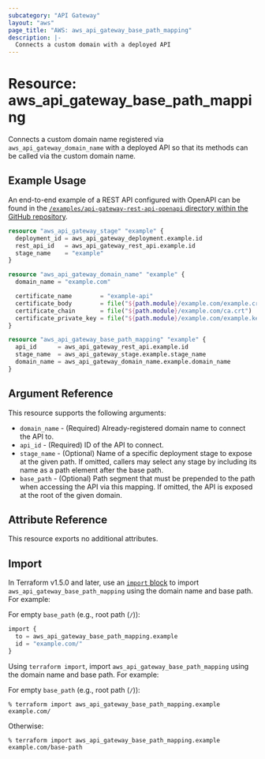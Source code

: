 ```yaml
---
subcategory: "API Gateway"
layout: "aws"
page_title: "AWS: aws_api_gateway_base_path_mapping"
description: |-
  Connects a custom domain with a deployed API
---
```


# Resource: aws_api_gateway_base_path_mapping

Connects a custom domain name registered via `aws_api_gateway_domain_name`
with a deployed API so that its methods can be called via the
custom domain name.

## Example Usage

An end-to-end example of a REST API configured with OpenAPI can be found in the [`/examples/api-gateway-rest-api-openapi` directory within the GitHub repository](https://github.com/hashicorp/terraform-provider-aws/tree/main/examples/api-gateway-rest-api-openapi).

```terraform
resource "aws_api_gateway_stage" "example" {
  deployment_id = aws_api_gateway_deployment.example.id
  rest_api_id   = aws_api_gateway_rest_api.example.id
  stage_name    = "example"
}

resource "aws_api_gateway_domain_name" "example" {
  domain_name = "example.com"

  certificate_name        = "example-api"
  certificate_body        = file("${path.module}/example.com/example.crt")
  certificate_chain       = file("${path.module}/example.com/ca.crt")
  certificate_private_key = file("${path.module}/example.com/example.key")
}

resource "aws_api_gateway_base_path_mapping" "example" {
  api_id      = aws_api_gateway_rest_api.example.id
  stage_name  = aws_api_gateway_stage.example.stage_name
  domain_name = aws_api_gateway_domain_name.example.domain_name
}
```

## Argument Reference

This resource supports the following arguments:

* `domain_name` - (Required) Already-registered domain name to connect the API to.
* `api_id` - (Required) ID of the API to connect.
* `stage_name` - (Optional) Name of a specific deployment stage to expose at the given path. If omitted, callers may select any stage by including its name as a path element after the base path.
* `base_path` - (Optional) Path segment that must be prepended to the path when accessing the API via this mapping. If omitted, the API is exposed at the root of the given domain.

## Attribute Reference

This resource exports no additional attributes.

## Import

In Terraform v1.5.0 and later, use an [`import` block](https://developer.hashicorp.com/terraform/language/import) to import `aws_api_gateway_base_path_mapping` using the domain name and base path. For example:

For empty `base_path` (e.g., root path (`/`)):

```terraform
import {
  to = aws_api_gateway_base_path_mapping.example
  id = "example.com/"
}
```

Using `terraform import`, import `aws_api_gateway_base_path_mapping` using the domain name and base path. For example:

For empty `base_path` (e.g., root path (`/`)):

```console
% terraform import aws_api_gateway_base_path_mapping.example example.com/
```

Otherwise:

```console
% terraform import aws_api_gateway_base_path_mapping.example example.com/base-path
```
